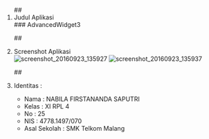 <ol>
##<li> Judul Aplikasi </li>
### AdvancedWidget3 

##<li> Screenshot Aplikasi </li>
![screenshot_20160923_135927](https://cloud.githubusercontent.com/assets/22027035/18777919/f1a351f0-819b-11e6-905f-b257c21a75ef.png)
![screenshot_20160923_135937](https://cloud.githubusercontent.com/assets/22027035/18777920/f1e28852-819b-11e6-9f11-d99e10322acb.png)

##<li> Identitas : </li>
<ul>
<li> Nama : NABILA FIRSTANANDA SAPUTRI </li>
<li> Kelas : XI RPL 4 </li>
<li> No : 25 </li>
<li> NIS : 4778.1497/070 </li>
<li> Asal Sekolah : SMK Telkom Malang </li>
</ul>

